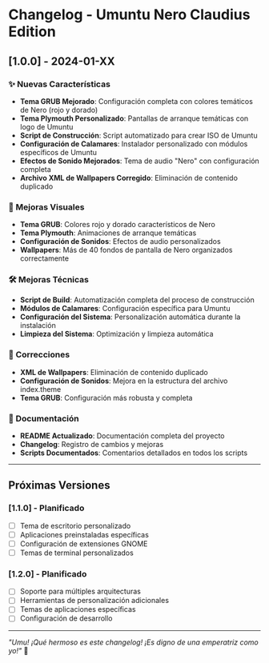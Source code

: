 # Changelog - Umuntu Nero Claudius Edition

## [1.0.0] - 2024-01-XX

### ✨ Nuevas Características
- **Tema GRUB Mejorado**: Configuración completa con colores temáticos de Nero (rojo y dorado)
- **Tema Plymouth Personalizado**: Pantallas de arranque temáticas con logo de Umuntu
- **Script de Construcción**: Script automatizado para crear ISO de Umuntu
- **Configuración de Calamares**: Instalador personalizado con módulos específicos de Umuntu
- **Efectos de Sonido Mejorados**: Tema de audio "Nero" con configuración completa
- **Archivo XML de Wallpapers Corregido**: Eliminación de contenido duplicado

### 🎨 Mejoras Visuales
- **Tema GRUB**: Colores rojo y dorado característicos de Nero
- **Tema Plymouth**: Animaciones de arranque temáticas
- **Configuración de Sonidos**: Efectos de audio personalizados
- **Wallpapers**: Más de 40 fondos de pantalla de Nero organizados correctamente

### 🛠️ Mejoras Técnicas
- **Script de Build**: Automatización completa del proceso de construcción
- **Módulos de Calamares**: Configuración específica para Umuntu
- **Configuración del Sistema**: Personalización automática durante la instalación
- **Limpieza del Sistema**: Optimización y limpieza automática

### 🐛 Correcciones
- **XML de Wallpapers**: Eliminación de contenido duplicado
- **Configuración de Sonidos**: Mejora en la estructura del archivo index.theme
- **Tema GRUB**: Configuración más robusta y completa

### 📝 Documentación
- **README Actualizado**: Documentación completa del proyecto
- **Changelog**: Registro de cambios y mejoras
- **Scripts Documentados**: Comentarios detallados en todos los scripts

---

## Próximas Versiones

### [1.1.0] - Planificado
- [ ] Tema de escritorio personalizado
- [ ] Aplicaciones preinstaladas específicas
- [ ] Configuración de extensiones GNOME
- [ ] Temas de terminal personalizados

### [1.2.0] - Planificado
- [ ] Soporte para múltiples arquitecturas
- [ ] Herramientas de personalización adicionales
- [ ] Temas de aplicaciones específicas
- [ ] Configuración de desarrollo

---

*"Umu! ¡Qué hermoso es este changelog! ¡Es digno de una emperatriz como yo!"* 🌹
